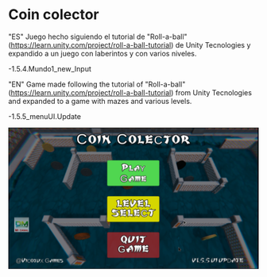# Coin colector
"ES" Juego hecho siguiendo el tutorial de "Roll-a-ball" (https://learn.unity.com/project/roll-a-ball-tutorial) de Unity Tecnologies y expandido a un juego con laberintos y con varios niveles.

-1.5.4.Mundo1_new_Input

"EN" Game made following the tutorial of "Roll-a-ball" (https://learn.unity.com/project/roll-a-ball-tutorial) from Unity Tecnologies and expanded to a game with mazes and various levels.
 
-1.5.5_menuUI.Update

![Coín Colector 1.5.5_menuUI.Update)](https://github.com/vicotux1/Coin_Colector/blob/Input_System/Assets/capturas/1.5.5_menuUI.Update.png)
